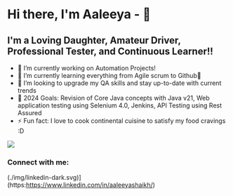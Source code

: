 # Hi there, I'm Aaleeya - 👋 

## I'm a Loving Daughter, Amateur Driver, Professional Tester, and Continuous Learner!!

- 🔭 I’m currently working on Automation Projects!
- 🌱 I’m currently learning everything from Agile scrum to Github🤣
- 👯 I’m looking to upgrade my QA skills and stay up-to-date with current trends
- 🥅 2024 Goals: Revision of Core Java concepts with Java v21, Web application testing using Selenium 4.0, Jenkins, API Testing using Rest Assured
- ⚡ Fun fact: I love to cook continental cuisine to satisfy my food cravings :D

<img src="https://image.winudf.com/v2/image/Y29tLkVzY2hhdG9uR2FtZXMuQnVnSHVudGVyX3NjcmVlbl8wXzE1MzUzMjA0ODhfMDY1/screen-0.jpg?fakeurl=1&type=.jpg"/>

### Connect with me:

(./img/linkedin-dark.svg)](https:https://www.linkedin.com/in/aaleeyashaikh/)

<!--
**Aaleeya/Aaleeya** is a ✨ _special_ ✨ repository because its `README.md` (this file) appears on your GitHub profile.

Here are some ideas to get you started:

- 🔭 I’m currently working on ...
- 🌱 I’m currently learning ...
- 👯 I’m looking to collaborate on ...
- 🤔 I’m looking for help with ...
- 💬 Ask me about ...
- 📫 How to reach me: ...
- 😄 Pronouns: ...
- ⚡ Fun fact: ...
-->
